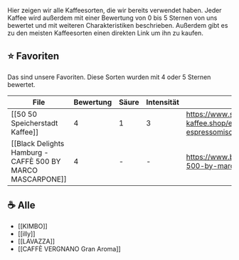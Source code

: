 
Hier zeigen wir alle Kaffeesorten, die wir bereits verwendet haben. Jeder Kaffee wird außerdem mit einer Bewertung von 0 bis 5 Sternen von uns bewertet und mit weiteren Charakteristiken beschrieben. Außerdem gibt es zu den meisten Kaffeesorten einen direkten Link um ihn zu kaufen.

## ⭐ Favoriten

Das sind unsere Favoriten. Diese Sorten wurden mit 4 oder 5 Sternen bewertet. 

<!-- QueryToSerialize: table coffee-rating as Bewertung, coffee-acidity as Säure, coffee-intensity as Intensität, coffee-url as URL from "Kaffee/Sorten" where coffee-rating > 3 -->
<!-- SerializedQuery: table coffee-rating as Bewertung, coffee-acidity as Säure, coffee-intensity as Intensität, coffee-url as URL from "Kaffee/Sorten" where coffee-rating > 3 -->

| File                                                                                                                                             | Bewertung | Säure | Intensität | URL                                                                       |
| ------------------------------------------------------------------------------------------------------------------------------------------------ | --------- | ----- | ---------- | ------------------------------------------------------------------------- |
| [[50 50 Speicherstadt Kaffee]]                                                         | 4         | 1     | 3          | https://www.speicherstadt-kaffee.shop/espresso/166/50/50-espressomischung |
| [[Black Delights Hamburg - CAFFÈ 500 BY MARCO MASCARPONE]] | 4         | \-    | \-         | https://www.blackdelight.de/product/disco-500-by-marco-mascarpone/        |
<!-- SerializedQuery END -->

## ☕ Alle

<!-- QueryToSerialize: list from "Kaffee/Sorten/Gemahlener Kaffee" -->
<!-- SerializedQuery: list from "Kaffee/Sorten/Gemahlener Kaffee" -->
- [[KIMBO]]
- [[illy]]
- [[LAVAZZA]]
- [[CAFFÈ VERGNANO Gran Aroma]]
<!-- SerializedQuery END -->



<!-- QueryToSerialize: list from "Kaffee/Sorten/Ganze Bohnen" -->